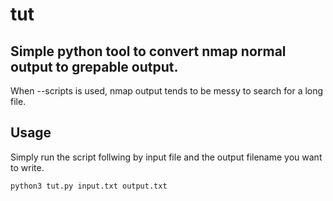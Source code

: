 # tut
## Simple python tool to convert nmap normal output to grepable output.
When --scripts is used, nmap output tends to be messy to search for a long file.

## Usage

Simply run the script follwing by input file and the output filename you want to write.

`python3 tut.py input.txt output.txt`
